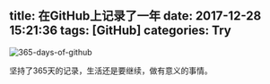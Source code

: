 title: 在GitHub上记录了一年
date: 2017-12-28 15:21:36
tags: [GitHub]
categories: Try
---

![365-days-of-github](https://blog.wislay.com/wp-content/uploads/2017/12/365.github.jpg)

坚持了365天的记录，生活还是要继续，做有意义的事情。

